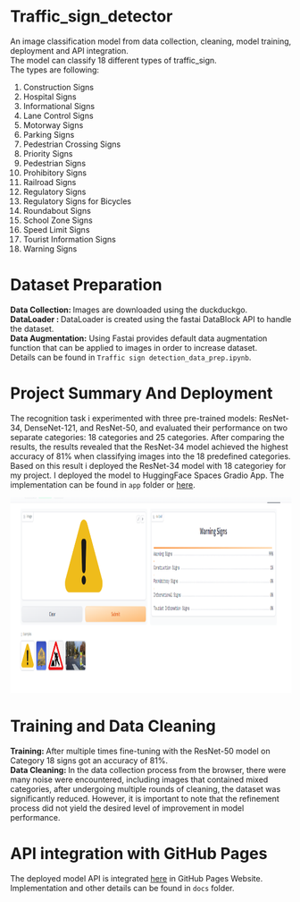 # Traffic_sign_detector
An image classification model from data collection, cleaning, model training, deployment and API integration.<br/>
The model can classify 18 different types of traffic_sign. <br/>
The types are following: <br/>
1. Construction Signs
 2. Hospital Signs
 3. Informational Signs
 4. Lane Control Signs
 5. Motorway Signs
 6. Parking Signs 
 7. Pedestrian Crossing Signs
 8. Priority Signs
 9. Pedestrian Signs 
 10. Prohibitory Signs
 11. Railroad  Signs
 12. Regulatory Signs
 13. Regulatory Signs for Bicycles
 14. Roundabout Signs
 15. School Zone Signs
 16. Speed Limit Signs
 17. Tourist Information Signs
 18. Warning Signs

 
# Dataset Preparation
 <b>Data Collection: </b> Images are downloaded using the duckduckgo.</br>
 <b>DataLoader : </b> DataLoader is created using the fastai DataBlock API to handle the dataset.</br>
 <b>Data Augmentation:</b> Using Fastai provides default data augmentation function that can be applied to images in order to increase dataset.</br>
 Details can be found in `Traffic sign detection_data_prep.ipynb`.
# Project Summary And Deployment
The recognition task i  experimented with three pre-trained models: ResNet-34, DenseNet-121, and ResNet-50, and evaluated their performance on two separate categories: 18 categories and 25 categories. After comparing the results, the results revealed that the ResNet-34 model achieved the highest accuracy of 81% when classifying images into the 18 predefined categories. Based on this result i deployed the ResNet-34 model with 18 categoriey for my project. I deployed the model to HuggingFace Spaces Gradio App. The implementation can be found in `app` folder or [here](https://huggingface.co/spaces/MdRiad/traffic_sign_recognizer).

 <img src="images/resnet_34_18.png" width=900 height=350>
 
# Training and Data Cleaning
<b>Training: </b>After multiple times fine-tuning with the ResNet-50 model on Category 18 signs got an accuracy of 81%.</br>
<b>Data Cleaning: </b>In the data collection process from the browser, there were many noise were encountered, including images that contained mixed categories, after undergoing multiple rounds of cleaning, the dataset was significantly reduced. However, it is important to note that the refinement process did not yield the desired level of improvement in model performance.


# API integration with GitHub Pages
The deployed model API is integrated [here](https://github.com/riad5089/Traffic_sign_detector) in GitHub Pages Website. Implementation and other details can be found in `docs` folder.

